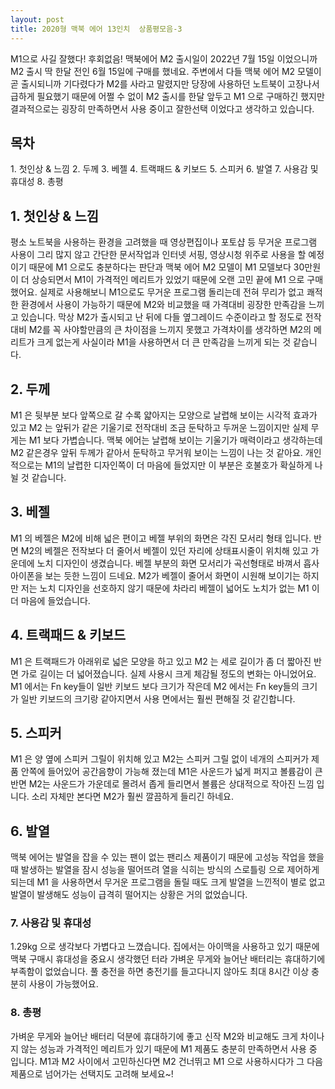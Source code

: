 ```yaml
---
layout: post
title: 2020형 맥북 에어 13인치  상품평모음-3
---
```


M1으로 사길 잘했다! 후회없음!
맥북에어 M2 출시일이 2022년 7월 15일 이었으니까 M2 출시 딱 한달 전인 6월 15일에 구매를 했네요.
주변에서 다들 맥북 에어 M2 모델이 곧 출시되니까
기다렸다가 M2를 사라고 말렸지만 당장에 사용하던 노트북이 고장나서 급하게 필요했기 때문에 어쩔 수 없이 M2 출시를 한달 앞두고 M1 으로 구매하긴 했지만 결과적으로는 굉장히 만족하면서 사용 중이고 잘한선택 이었다고 생각하고 있습니다.

<h2>목차</h2>
1. 첫인상 & 느낌
2. 두께
3. 베젤
4. 트랙패드 & 키보드
5. 스피커
6. 발열
7. 사용감 및 휴대성
8. 총평


<h2>1. 첫인상 & 느낌</h2>
평소 노트북을 사용하는 환경을 고려했을 때 영상편집이나 포토샵 등 무거운 프로그램 사용이 그리 많지 않고 간단한 문서작업과 인터넷 서핑, 영상시청 위주로 사용을 할 예정이기 때문에 M1 으로도 충분하다는 판단과 맥북 에어 M2 모델이 M1 모델보다 30만원이 더 상승되면서 M1이 가격적인 메리트가 있었기 때문에 오랜 고민 끝에 M1 으로 구매 했어요.
실제로 사용해보니 M1으로도 무거운 프로그램 돌리는데 전혀 무리가 없고 쾌적한 환경에서 사용이 가능하기 때문에 M2와 비교했을 때 가격대비 굉장한 만족감을 느끼고 있습니다.
막상 M2가 출시되고 난 뒤에 다들 옆그레이드 수준이라고 할 정도로 전작대비 M2를 꼭 사야할만큼의 큰 차이점을 느끼지 못했고 가격차이를 생각하면 M2의 메리트가 크게 없는게 사실이라 M1을 사용하면서 더 큰 만족감을 느끼게 되는 것 같습니다.


<h2>2. 두께</h2>
M1 은 뒷부분 보다 앞쪽으로 갈 수록 얇아지는 모양으로 날렵해 보이는 시각적 효과가 있고 M2 는 앞뒤가 같은 기울기로 전작대비 조금 둔탁하고 두꺼운 느낌이지만 실제 무게는 M1 보다 가볍습니다.
맥북 에어는 날렵해 보이는 기울기가 매력이라고 생각하는데 M2 같은경우 앞뒤 두께가 같아서 둔탁하고 무거워 보이는 느낌이 나는 것 같아요.
개인적으로는 M1의 날렵한 디자인쪽이 더 마음에 들었지만 이 부분은 호불호가 확실하게 나뉠 것 같습니다.


<h2>3. 베젤</h2>
M1 의 베젤은 M2에 비해 넓은 편이고 베젤 부위의 화면은
각진 모서리 형태 입니다.
반면 M2의 베젤은 전작보다 더 줄어서 베젤이 있던 자리에
상태표시줄이 위치해 있고 가운데에 노치 디자인이 생겼습니다.
베젤 부분의 화면 모서리가 곡선형태로 바껴서
흡사 아이폰을 보는 듯한 느낌이 드네요.
M2가 베젤이 줄어서 화면이 시원해 보이기는 하지만
저는 노치 디자인을 선호하지 않기 때문에
차라리 베젤이 넓어도 노치가 없는 M1 이 더 마음에 들었습니다.


<h2>4. 트랙패드 & 키보드</h2>
M1 은 트랙패드가 아래위로 넓은 모양을 하고 있고 M2 는 세로 길이가 좀 더 짧아진 반면 가로 길이는 더 넓어졌습니다.
실제 사용시 크게 체감될 정도의 변화는 아니었어요.
M1 에서는 Fn key들이 일반 키보드 보다 크기가 작은데 M2 에서는 Fn key들의 크기가 일반 키보드의 크기랑 같아지면서 사용 면에서는 훨씬 편해질 것 같긴합니다.


<h2>5. 스피커</h2>
M1 은 양 옆에 스피커 그릴이 위치해 있고 M2는 스피커 그릴 없이 네개의 스피커가 제품 안쪽에 들어있어 공간음향이 가능해 졌는데 M1은 사운드가 넓게 퍼지고 볼륨감이 큰 반면 M2는 사운드가 가운데로 몰려서 좁게 들리면서 볼륨은 상대적으로 작아진 느낌 입니다.
소리 자체만 본다면 M2가 훨씬 깔끔하게 들리긴 하네요.


<h2>6. 발열</h2>
맥북 에어는 발열을 잡을 수 있는 팬이 없는 팬리스 제품이기 때문에 고성능 작업을 했을 때 발생하는 발열을 잠시 성능을 떨어뜨려 열을 식히는 방식의 스로틀링 으로 제어하게 되는데 M1 을 사용하면서 무거운 프로그램을 돌릴 때도 크게 발열을 느낀적이 별로 없고 발열이 발생해도 성능이 급격히 떨어지는 상황은 거의 없었습니다.


<h3>7. 사용감 및 휴대성</h3>
1.29kg 으로 생각보다 가볍다고 느꼈습니다.
집에서는 아이맥을 사용하고 있기 때문에 맥북 구매시 휴대성을 중요시 생각했던 터라 가벼운 무게와 늘어난 배터리는 휴대하기에 부족함이 없었습니다.
풀 충전을 하면 충전기를 들고다니지 않아도 최대 8시간 이상 충분히 사용이 가능했어요.


<h3>8. 총평</h3>
가벼운 무게와 늘어난 배터리 덕분에 휴대하기에 좋고 신작 M2와 비교해도 크게 차이나지 않는 성능과 가격적인 메리트가 있기 때문에 M1 제품도 충분히 만족하면서 사용 중 입니다.
M1과 M2 사이에서 고민하신다면 M2 건너뛰고 M1 으로 사용하시다가 그 다음 제품으로 넘어가는 선택지도 고려해 보세요~!